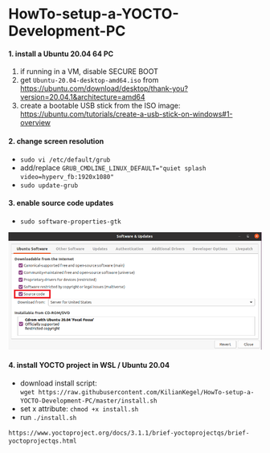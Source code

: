 # HowTo-setup-a-YOCTO-Development-PC
#### 1. install a Ubuntu 20.04 64 PC<br>
   1. if running in a VM, disable SECURE BOOT
   2. get `Ubuntu-20.04-desktop-amd64.iso` from https://ubuntu.com/download/desktop/thank-you?version=20.04.1&architecture=amd64 <br>
   3. create a bootable USB stick from the ISO image: https://ubuntu.com/tutorials/create-a-usb-stick-on-windows#1-overview <br>

#### 2. change screen resolution
   * `sudo vi /etc/default/grub`
   * add/replace `GRUB_CMDLINE_LINUX_DEFAULT="quiet splash video=hyperv_fb:1920x1080"`
   * `sudo update-grub`

#### 3. enable source code updates
   * `sudo software-properties-gtk`
   
![software-properties-gtk.png](readme/software-properties-gtk.png)
      
#### 4. install YOCTO project in WSL / Ubuntu 20.04
   * download install script:<br>
     `wget https://raw.githubusercontent.com/KilianKegel/HowTo-setup-a-YOCTO-Development-PC/master/install.sh`
   * set x attribute: `chmod +x install.sh`
   * run `./install.sh`
    
    https://www.yoctoproject.org/docs/3.1.1/brief-yoctoprojectqs/brief-yoctoprojectqs.html
    
    
